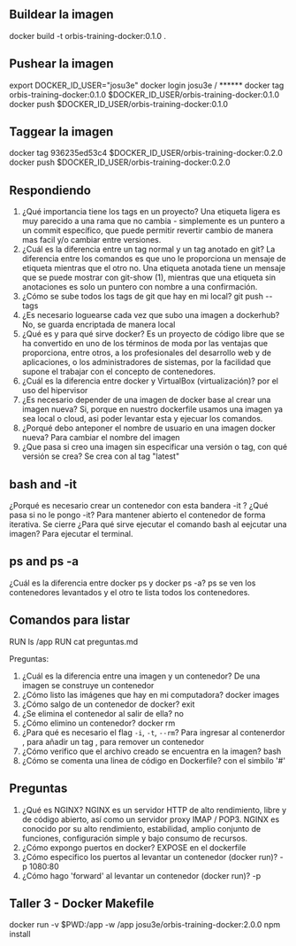 ## Buildear la imagen
docker build -t orbis-training-docker:0.1.0 .

## Pushear la imagen
export DOCKER_ID_USER="josu3e"
docker login
    josu3e / ******
docker tag orbis-training-docker:0.1.0 $DOCKER_ID_USER/orbis-training-docker:0.1.0
docker push $DOCKER_ID_USER/orbis-training-docker:0.1.0

## Taggear la imagen
 docker tag 936235ed53c4 $DOCKER_ID_USER/orbis-training-docker:0.2.0
 docker push $DOCKER_ID_USER/orbis-training-docker:0.2.0

 ## Respondiendo
1. ¿Qué importancia tiene los tags en un proyecto?
    Una etiqueta ligera es muy parecido a una rama que no cambia - simplemente es un puntero a un commit específico, que puede permitir revertir cambio de manera mas facil y/o cambiar entre versiones.
2. ¿Cuál es la diferencia entre un tag normal y un tag anotado en git?
    La diferencia entre los comandos es que uno le proporciona un mensaje de etiqueta mientras que el otro no. Una etiqueta anotada tiene un mensaje que se puede mostrar con git-show (1), mientras que una etiqueta sin anotaciones es solo un puntero con nombre a una confirmación.
3. ¿Cómo se sube todos los tags de git que hay en mi local?
    git push --tags
4. ¿Es necesario loguearse cada vez que subo una imagen a dockerhub?
    No, se guarda encriptada de manera local
5. ¿Qué es y para qué sirve docker?
    Es un proyecto de código libre que se ha convertido en uno de los términos de moda por las ventajas que proporciona, entre otros, a los profesionales del desarrollo web y de aplicaciones, o los administradores de sistemas, por la facilidad que supone el trabajar con el concepto de contenedores.
6. ¿Cuál es la diferencia entre docker y VirtualBox (virtualización)?
    por el uso del hipervisor
7. ¿Es necesario depender de una imagen de docker base al crear una imagen nueva?
    Si, porque en nuestro dockerfile usamos una imagen ya sea local o cloud, asi poder levantar esta y ejecuar los comandos.
8. ¿Porqué debo anteponer el nombre de usuario en una imagen docker nueva?
    Para cambiar el nombre del imagen
9. ¿Que pasa si creo una imagen sin especificar una versión o tag, con qué versión se crea?
    Se crea con al tag "latest"

## bash and -it
¿Porqué es necesario crear un contenedor con esta bandera -it ? ¿Qué pasa si no le pongo -it?
Para mantener abierto el contenedor de forma iterativa. Se cierre
¿Para qué sirve ejecutar el comando bash al eejcutar una imagen?
Para ejecutar el terminal.

## ps and ps -a
 ¿Cuál es la diferencia entre docker ps y docker ps -a?
 ps se ven los contenedores levantados y el otro te lista todos los contenedores.

## Comandos para listar
 RUN ls /app
 RUN cat preguntas.md


 Preguntas:

1. ¿Cuál es la diferencia entre una imagen y un contenedor?
De una imagen se construye un contenedor
2. ¿Cómo listo las imágenes que hay en mi computadora?
docker images
3. ¿Cómo salgo de un contenedor de docker?
exit
4. ¿Se elimina el contenedor al salir de ella?
no
5. ¿Cómo elimino un contenedor?
docker rm
6. ¿Para qué es necesario el flag `-i`, `-t`, `--rm`?
Para ingresar al contenerdor , para añadir un tag , para remover un contenedor
7. ¿Cómo verifico que el archivo creado se encuentra en la imagen?
bash
8. ¿Cómo se comenta una linea de código en Dockerfile?
 con el simbilo '#'


 ## Preguntas
1. ¿Qué es NGINX?
    NGINX es un servidor HTTP de alto rendimiento, libre y de código abierto, así como un servidor proxy IMAP / POP3. NGINX es conocido por su alto rendimiento, estabilidad, amplio conjunto de funciones, configuración simple y bajo consumo de recursos.
2. ¿Cómo expongo puertos en docker?
    EXPOSE en el dockerfile
3. ¿Cómo especifico los puertos al levantar un contenedor (docker run)?
    -p 1080:80
4. ¿Cómo hago 'forward' al levantar un contenedor (docker run)?
    -p

## Taller 3 - Docker Makefile

docker run -v $PWD:/app -w /app josu3e/orbis-training-docker:2.0.0 npm install

